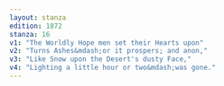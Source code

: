 ```yaml
---
layout: stanza
edition: 1872
stanza: 16
v1: "The Worldly Hope men set their Hearts upon"
v2: "Turns Ashes&mdash;or it prospers; and anon,"
v3: "Like Snow upon the Desert's dusty Face,"
v4: "Lighting a little hour or two&mdash;was gone."
---
```


